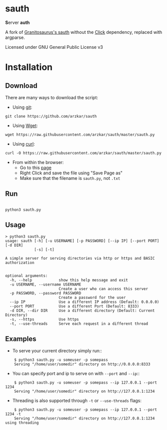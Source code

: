 # sauth

**S**erver **auth**

A fork of [Granitosaurus's sauth](https://github.com/Granitosaurus/sauth) without the [Click](https://github.com/pallets/click) dependency, replaced with argparse.

Licensed under GNU General Public License v3

# Installation

## Download

There are many ways to download the script:

- Using [git](https://git-scm.com/downloads):

```
git clone https://github.com/arzkar/sauth
```

- Using [Wget](https://www.gnu.org/software/wget/):

```
wget https://raw.githubusercontent.com/arzkar/sauth/master/sauth.py
```

- Using [curl](https://curl.se/):

```
curl -O https://raw.githubusercontent.com/arzkar/sauth/master/sauth.py
```

- From within the browser:
  - Go to this [page](https://raw.githubusercontent.com/arzkar/sauth/master/sauth.py)
  - Right Click and save the file using "Save Page as"
  - Make sure that the filename is `sauth.py`, not `.txt`

## Run

```

python3 sauth.py

```

## Usage

```
> python3 sauth.py
usage: sauth [-h] [-u USERNAME] [-p PASSWORD] [--ip IP] [--port PORT] [-d DIR]
             [-s] [-t]

A simple server for serving directories via http or https and BASIC authorization


optional arguments:
  -h, --help            show this help message and exit
  -u USERNAME, --username USERNAME
                        Create a user who can access this server
  -p PASSWORD, --password PASSWORD
                        Create a password for the user
  --ip IP               Use a different IP address (Default: 0.0.0.0)
  --port PORT           Use a different Port (Default: 8333)
  -d DIR, --dir DIR     Use a different directory (Default: Current Directory)
  -s, --https           Use https
  -t, --use-threads     Serve each request in a different thread
```

## Examples

- To serve your current directory simply run::

```
    $ python3 sauth.py -u someuser -p somepass
    Serving "/home/user/somedir" directory on http://0.0.0.0:8333
```

- You can specify port and ip to serve on with `--port` and `--ip`::

```
    $ python3 sauth.py -u someuser -p somepass --ip 127.0.0.1 --port 1234
    Serving "/home/user/somedir" directory on http://127.0.0.1:1234
```

- Threading is also supported through `-t` or `--use-threads` flags:

```
    $ python3 sauth.py -u someuser -p somepass --ip 127.0.0.1 --port 1234 -t
    Serving "/home/user/somedir" directory on http://127.0.0.1:1234 using threading
```
